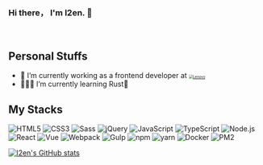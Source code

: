 ### Hi there， I'm l2en.  👋

<br/>

## Personal Stuffs

- 🏢 I’m currently working as a frontend developer at <a href='https://www.lenovo.com'><img src="//p4.lefile.cn/fes/cms/2023/05/29/93uln99jalawid96b3b75zcnhfqs1u899315.jpeg" alt="Lenovo" style="zoom: 50%;" /></a>
- 👨🏻‍💻 I’m currently learning Rust🤔

## My Stacks

![HTML5](https://img.shields.io/badge/-HTML5-%23E34C26?style=flat&logo=html5&logoColor=ffffff)
![CSS3](https://img.shields.io/badge/-CSS3-%23197CBE?style=flat&logo=css3)
![Sass](https://img.shields.io/badge/-Sass-%23CB6498?style=flat&logo=sass&logoColor=ffffff)
![jQuery](https://img.shields.io/badge/-jQuery-%23579050?style=flat&logo=jquery&logoColor=78cff5&color=0769ad)
![JavaScript](https://img.shields.io/badge/-JavaScript-%23F7DF1C?style=flat&logo=javascript&logoColor=000000&labelColor=%23ECD83E&color=%23ECD83E)
![TypeScript](https://img.shields.io/badge/-TypeScript-%23579050?style=flat&logo=typescript&logoColor=ffffff&color=3178c6)
![Node.js](https://img.shields.io/badge/-Node.js-%23579050?style=flat&logo=node.js&logoColor=ffffff)
![React](https://img.shields.io/badge/-React-%23323031?style=flat&logo=react&logoColor=61DAFB)
![Vue](https://img.shields.io/badge/-Vue-%23579050?style=flat&logo=Vue.js&logoColor=#40b983&color=cccccc)
![Webpack](https://img.shields.io/badge/-Webpack-%23323031?style=flat&logo=webpack&logoColor=8DD6F9)
![Gulp](https://img.shields.io/badge/-Gulp-%23323031?style=flat&logo=gulp&logoColor=ffffff&color=CF4647)
![npm](https://img.shields.io/badge/npm-npm?style=flat&logo=npm&logoColor=ffffff&color=2C2C32)
![yarn](https://img.shields.io/badge/-yarn-yarn?style=flat&logo=yarn&logoColor=ffffff&color=2C8EBB)
![Docker](https://img.shields.io/badge/-docker-2496ED?logo=docker&style=flat&logoColor=fff)
![PM2](https://img.shields.io/badge/-PM2-pm2?style=flat&logo=pm2&logoColor=ffffff&color=2b037a)

[![l2en's GitHub stats](https://github-readme-stats.vercel.app/api?username=l2en)](https://github.com/anuraghazra/github-readme-stats)
